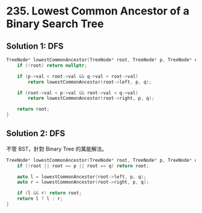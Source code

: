 # 235. Lowest Common Ancestor of a Binary Search Tree

## Solution 1: DFS

```cpp
TreeNode* lowestCommonAncestor(TreeNode* root, TreeNode* p, TreeNode* q) {
    if (!root) return nullptr;

    if (p->val < root->val && q->val < root->val)
        return lowestCommonAncestor(root->left, p, q);

    if (root->val < p->val && root->val < q->val)
        return lowestCommonAncestor(root->right, p, q);

    return root;
}
```

## Solution 2: DFS

不管 BST，針對 Binary Tree 的萬能解法。

```cpp
TreeNode* lowestCommonAncestor(TreeNode* root, TreeNode* p, TreeNode* q) {
    if (!root || root == p || root == q) return root;

    auto l = lowestCommonAncestor(root->left, p, q);
    auto r = lowestCommonAncestor(root->right, p, q);

    if (l && r) return root;
    return l ? l : r;
}
```
